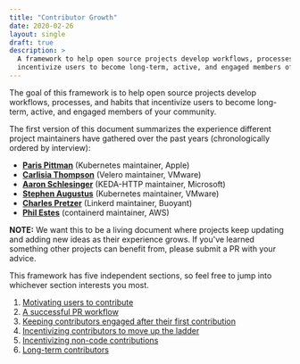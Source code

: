 ```yaml
---
title: "Contributor Growth"
date: 2020-02-26
layout: single
draft: true
description: >
  A framework to help open source projects develop workflows, processes, and habits that 
  incentivize users to become long-term, active, and engaged members of your community.
---
```


The goal of this framework is to help open source projects develop workflows, processes, and habits that incentivize users to become long-term, active, and engaged members of your community. 

The first version of this document summarizes the experience different project maintainers have gathered over the past years (chronologically ordered by interview):

- [**Paris Pittman**](https://github.com/parispittman) (Kubernetes maintainer, Apple)
- [**Carlisia Thompson**](https://github.com/carlisia) (Velero maintainer, VMware)
- [**Aaron Schlesinger**](https://github.com/arschles) (KEDA-HTTP maintainer, Microsoft)
- [**Stephen Augustus**](https://github.com/justaugustus) (Kubernetes maintainer, VMware)
- [**Charles Pretzer**](https://github.com/cpretzer) (Linkerd maintainer, Buoyant)
- [**Phil Estes**](https://github.com/estesp) (containerd maintainer, AWS)

**NOTE:** We want this to be a living document where projects keep updating and adding new ideas as their experience grows. If you've learned something other projects can benefit from, please submit a PR with your advice. 

This framework has five independent sections, so feel free to jump into whichever section interests you most.

1. [Motivating users to contribute](motivation/)
2. [A successful PR workflow](pr-workflow/)
3. [Keeping contributors engaged after their first contribution](engagement/)
4. [Incentivizing contributors to move up the ladder](incentivizing-contributors/)
5. [Incentivizing non-code contributions](incentivizing-non-code/)
6. [Long-term contributors](long-term-contributors/)
